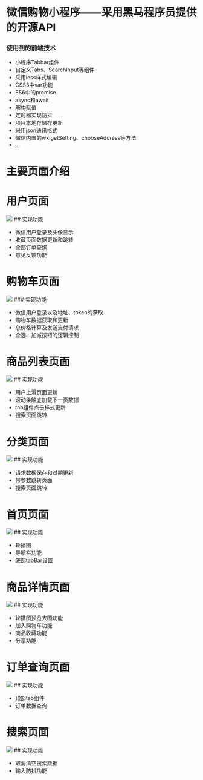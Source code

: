 # 微信购物小程序——采用黑马程序员提供的开源API

###  使用到的前端技术

*   小程序Tabbar组件
*   自定义Tabs、SearchInput等组件
*   采用less样式编辑
*   CSS3中var功能
*   ES6中的promise
*   async和await
*   解构赋值
*   定时器实现防抖
*   项目本地存储存更新
*   采用json通讯格式
*   微信内置的wx.getSetting、chooseAddress等方法
*   ...

# 主要页面介绍



# 用户页面
<img src="https://ae01.alicdn.com/kf/H5c37cac7c63b410791e1305c486cf7eaF.png">
## 实现功能

*   微信用户登录及头像显示
*   收藏页面数据更新和跳转
*   全部订单查询
*   意见反馈功能

# 购物车页面
<img src="https://ae01.alicdn.com/kf/Hd93c292a349542e28a5bdcf0681440b2X.png">
### 实现功能


*   微信用户登录以及地址、token的获取
*   购物车数据获取和更新
*   总价格计算及发送支付请求
*   全选、加减按钮的逻辑控制

# 商品列表页面
<img src="https://ae01.alicdn.com/kf/H39fbaf861e974783a9f052e2f1bdea6eS.png">
## 实现功能


*   用户上滑页面更新
*   滚动条触底加载下一页数据
*   tab组件点击样式更新
*   搜索页面跳转


# 分类页面
<img src="https://ae01.alicdn.com/kf/H6d927b6ed4cf4344a997733c2c08519eP.png">
## 实现功能


*   请求数据保存和过期更新
*   带参数跳转页面
*   搜索页面跳转

# 首页页面
<img src="https://ae01.alicdn.com/kf/H0ea5548b7bc14d04862c789279725b9fe.png">
## 实现功能

*   轮播图
*   导航栏功能
*   底部tabBar设置

# 商品详情页面
<img src="https://ae01.alicdn.com/kf/H1be522cdf565428caa5c44f10452d388J.png">
## 实现功能

*   轮播图预览大图功能
*   加入购物车功能
*   商品收藏功能
*   分享功能

# 订单查询页面
<img src="https://ae01.alicdn.com/kf/H90e17d1300974aad9e9157dc232246f4Y.png">
## 实现功能


*   顶部tab组件
*   订单数据查询

# 搜索页面
<img src="https://ae01.alicdn.com/kf/H19bcc481f7524ffe98ec57d1120d31adR.png">
## 实现功能


*   取消清空搜索数据
*   输入防抖功能
